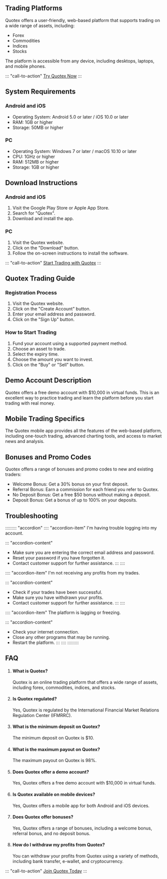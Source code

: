 ## Trading Platforms

Quotex offers a user-friendly, web-based platform that supports trading
on a wide range of assets, including:

-   Forex
-   Commodities
-   Indices
-   Stocks

The platform is accessible from any device, including desktops, laptops,
and mobile phones.

::: \"call-to-action\"
[Try Quotex Now](\%22https://traff.sbs/quotexonelink\%22)
:::

## System Requirements

### Android and iOS

-   Operating System: Android 5.0 or later / iOS 10.0 or later
-   RAM: 1GB or higher
-   Storage: 50MB or higher

### PC

-   Operating System: Windows 7 or later / macOS 10.10 or later
-   CPU: 1GHz or higher
-   RAM: 512MB or higher
-   Storage: 1GB or higher

## Download Instructions

### Android and iOS

1.  Visit the Google Play Store or Apple App Store.
2.  Search for "Quotex".
3.  Download and install the app.

### PC

1.  Visit the Quotex website.
2.  Click on the "Download" button.
3.  Follow the on-screen instructions to install the software.

::: \"call-to-action\"
[Start Trading with Quotex](\%22https://traff.sbs/quotexonelink\%22)
:::

## Quotex Trading Guide

### Registration Process

1.  Visit the Quotex website.
2.  Click on the "Create Account" button.
3.  Enter your email address and password.
4.  Click on the "Sign Up" button.

### How to Start Trading

1.  Fund your account using a supported payment method.
2.  Choose an asset to trade.
3.  Select the expiry time.
4.  Choose the amount you want to invest.
5.  Click on the "Buy" or "Sell" button.

## Demo Account Description

Quotex offers a free demo account with \$10,000 in virtual funds. This
is an excellent way to practice trading and learn the platform before
you start trading with real money.

## Mobile Trading Specifics

The Quotex mobile app provides all the features of the web-based
platform, including one-touch trading, advanced charting tools, and
access to market news and analysis.

## Bonuses and Promo Codes

Quotex offers a range of bonuses and promo codes to new and existing
traders:

-   Welcome Bonus: Get a 30% bonus on your first deposit.
-   Referral Bonus: Earn a commission for each friend you refer to
    Quotex.
-   No Deposit Bonus: Get a free \$50 bonus without making a deposit.
-   Deposit Bonus: Get a bonus of up to 100% on your deposits.

## Troubleshooting

::::::::: \"accordion\"
:::: \"accordion-item\"
I\'m having trouble logging into my account.

::: \"accordion-content\"
-   Make sure you are entering the correct email address and password.
-   Reset your password if you have forgotten it.
-   Contact customer support for further assistance.
:::
::::

:::: \"accordion-item\"
I\'m not receiving any profits from my trades.

::: \"accordion-content\"
-   Check if your trades have been successful.
-   Make sure you have withdrawn your profits.
-   Contact customer support for further assistance.
:::
::::

:::: \"accordion-item\"
The platform is lagging or freezing.

::: \"accordion-content\"
-   Check your internet connection.
-   Close any other programs that may be running.
-   Restart the platform.
:::
::::
:::::::::

## FAQ

1.  #### What is Quotex?

    Quotex is an online trading platform that offers a wide range of
    assets, including forex, commodities, indices, and stocks.

2.  #### Is Quotex regulated?

    Yes, Quotex is regulated by the International Financial Market
    Relations Regulation Center (IFMRRC).

3.  #### What is the minimum deposit on Quotex?

    The minimum deposit on Quotex is \$10.

4.  #### What is the maximum payout on Quotex?

    The maximum payout on Quotex is 98%.

5.  #### Does Quotex offer a demo account?

    Yes, Quotex offers a free demo account with \$10,000 in virtual
    funds.

6.  #### Is Quotex available on mobile devices?

    Yes, Quotex offers a mobile app for both Android and iOS devices.

7.  #### Does Quotex offer bonuses?

    Yes, Quotex offers a range of bonuses, including a welcome bonus,
    referral bonus, and no deposit bonus.

8.  #### How do I withdraw my profits from Quotex?

    You can withdraw your profits from Quotex using a variety of
    methods, including bank transfer, e-wallet, and cryptocurrency.

::: \"call-to-action\"
[Join Quotex Today](\%22https://traff.sbs/quotexonelink\%22)
:::

